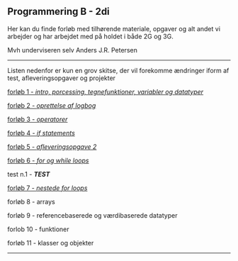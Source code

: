 ## Programmering B - 2di

Her kan du finde forløb med tilhørende materiale, opgaver og alt andet vi arbejder og har arbejdet med på holdet i både 2G og 3G.

Mvh underviseren selv Anders J.R. Petersen


-----------------------------------

Listen nedenfor er kun en grov skitse, der vil forekomme ændringer iform af test, afleveringsopgaver og projekter

[forløb 1 - *intro, porcessing, tegnefunktioner, variabler og datatyper*](forlob1_intro/forlob1_intro.md)

[forløb 2 - *oprettelse af logbog*](forlob2_logbog/forlob2_logbog.md)

[forløb 3 - *operatorer*](forlob3_operators/forlob3_operators.md)

[forløb 4 - *if statements*](forlob4_if/forlob4.md)

[forløb 5 - *afleveringsopgave 2*](forlob5_aflevering2/forlob5.md)

[forløb 6 - *for og while loops*](forlob6_loops_intro/forlob6.md)

test n.1 - ***TEST***

[forløb 7 - *nestede for loops*](forlob7_nested_for/forlob7.md)

forløb 8 - arrays

forløb 9 - referencebaserede og værdibaserede datatyper

forlob 10 - funktioner

forløb 11 - klasser og objekter

-----------------------------------
